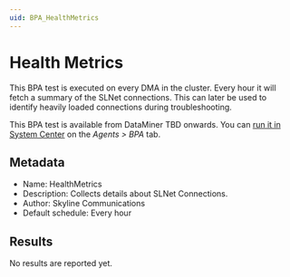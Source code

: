 ```yaml
---
uid: BPA_HealthMetrics
---
```


# Health Metrics

This BPA test is executed on every DMA in the cluster. Every hour it will fetch a summary of the SLNet connections. This can later be used to identify heavily loaded connections during troubleshooting.

This BPA test is available from DataMiner TBD onwards.<!-- RN 43509 --> You can [run it in System Center](xref:Running_BPA_tests) on the *Agents > BPA* tab.

## Metadata

- Name: HealthMetrics
- Description: Collects details about SLNet Connections.
- Author: Skyline Communications
- Default schedule: Every hour

## Results

No results are reported yet.
